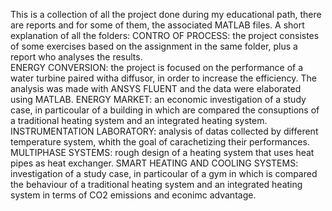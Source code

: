 This is a collection of all the project done during my educational path, there are reports and for some of them, the associated MATLAB files.
A short explanation of all the folders:
CONTRO OF PROCESS: the project consistes of some exercises based on the assignment in the same folder, plus a report who analyses the results. \
ENERGY CONVERSION: the project is focused on the performance of a water turbine paired witha diffusor, in order to increase the efficiency.
The analysis was made with ANSYS FLUENT and the data were elaborated using MATLAB.
ENERGY MARKET: an economic investigation of a study case, in particoular of a building in which are compared the consuptions of a traditional heating system and an integrated heating system.
INSTRUMENTATION LABORATORY: analysis of datas collected by different temperature system, whith the goal of carachetizing their performances.
MULTIPHASE SYSTEMS: rough design of a heating system that uses heat pipes as heat exchanger.
SMART HEATING AND COOLING SYSTEMS: investigation of a study case, in particoular of a gym in which is compared the behaviour of a traditional heating system and an integrated heating system 
in terms of CO2 emissions and econimc advantage.
